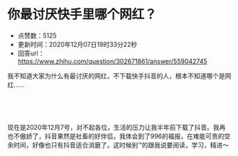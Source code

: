 # 你最讨厌快手里哪个网红？
- 点赞数：5125
- 更新时间：2020年12月07日19时33分22秒
- 回答url：https://www.zhihu.com/question/302671861/answer/559042745
<body>
 <p data-pid="1JxAeqhN">我不知道大家为什么有最讨厌的网红，不下载快手抖音的人，根本不知道哪个是网红……</p>
 <p class="ztext-empty-paragraph"><br></p>
 <p class="ztext-empty-paragraph"><br></p>
 <p data-pid="kKjvjjbX">现在是2020年12月7号，对不起各位，生活的压力让我半年前下载了抖音。我再也不傲娇了，抖音果然是社畜的好伴侣，我体会到了996的福报，在难能可贵的空余时间，好像也只有抖音适合消磨了。这时候别™的跟我说要阅读，学习，精进～</p>
</body>
